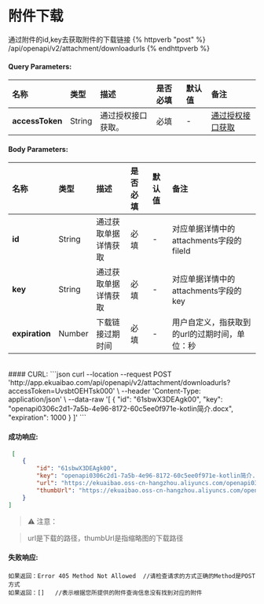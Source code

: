 # 附件下载
通过附件的id,key去获取附件的下载链接
{% httpverb "post" %} /api/openapi/v2/attachment/downloadurls {% endhttpverb %}

#### Query Parameters:
| 名称       | 类型    | 描述            | 是否必填   | 默认值  |备注                                         |
| :--------- | :------ | :------------- |:--------- |:------ | :------------------------------------------  |
| **accessToken** | String  |通过授权接口获取。      |必填   | - |  [通过授权接口获取](/getting-started/auth.html)  |


#### Body Parameters:
| 名称       | 类型    | 描述            | 是否必填   | 默认值  |备注                                         |
| :--------- | :------ | :------------- |:--------- |:------ | :------------------------------------------  |
| **id** | String  |通过获取单据详情获取      |必填   | - |  对应单据详情中的attachments字段的fileId|
| **key** | String  |通过获取单据详情获取       |必填   | - |  对应单据详情中的attachments字段的key|
| **expiration** | Number  |下载链接过期时间     |必填   | - |  用户自定义，指获取到的url的过期时间，单位：秒|


<br/>
#### CURL:
```json
curl --location --request POST 'http://app.ekuaibao.com/api/openapi/v2/attachment/downloadurls?accessToken=UvsbtOEHTsk000' \
--header 'Content-Type: application/json' \
--data-raw '[
    {
        "id": "61sbwX3DEAgk00",
        "key": "openapi0306c2d1-7a5b-4e96-8172-60c5ee0f971e-kotlin简介.docx",
        "expiration": 1000
    }
]'
```
<br/>

#### 成功响应:
```json
 [
    {
        "id": "61sbwX3DEAgk00",
        "key": "openapi0306c2d1-7a5b-4e96-8172-60c5ee0f971e-kotlin简介.docx",
        "url": "https://ekuaibao.oss-cn-hangzhou.aliyuncs.com/openapi0306c2d1-7a5b-4e96-8172-60c5ee0f971e-kotlin%E7%AE%80%E4%BB%8B.docx?Expires=1599099810&OSSAccessKeyId=STS.NUTdxysMYQXwZApA734jgqnJb&Signature=wTRfcimdrHhXbL3efe8MftOSOmo%3D&security-token=CAIS8AF1q6Ft5B2yfSjIr5bhL8LNnpJ45pqcWGfBpTdmOOVLnqvhgDz2IHlPdHZhBekYtPszmW9Z6%2FsdlqF%2BSIJETEbNapPbRkWwXEXzDbDasumZsJYm6vT8a0XxZjf%2F2MjNGZabKPrWZvaqbX3diyZ32sGUXD6%2BXlujQ%2Fbr4NwdGbZxZASjaidcD9p7PxZrrNRgVUHcLvGwKBXn8AGyZQhKwlMk1zojtf7lmpTMtUuE0ALAp7VL99irEP%2BNdNJxOZpzadCx0dFte7DJuCwqsEERpPgn0PUao2ib447MXgQO%2BXScOu%2FT6cZ0MBRpwUXA2EKANZEagAFRCqgjZY6QvIiWMtTWb7UIfba4ebfujIHa7cn7sA3r0vGyNUnObhl5H5zW4cc%2FM%2FiHehACg83wRu189TUg4Qt5MRZ0KuYre7mpa4NWPJpcILHkRjLBR2YoL6Z27iqhNbtcZoezq%2B4ky3N60IIaXhUoYJcteXtru12W%2BiLzfiB%2FuA%3D%3D",
        "thumbUrl": "https://ekuaibao.oss-cn-hangzhou.aliyuncs.com/openapi0306c2d1-7a5b-4e96-8172-60c5ee0f971e-kotlin%E7%AE%80%E4%BB%8B.docx?Expires=1599099810&OSSAccessKeyId=STS.NUTdxysMYQXwZApA734jgqnJb&Signature=evQnFfd4YhL5zkFMovDl9ZfVdlw%3D&x-oss-process=image%2Fresize%2Cw_120%2Ch_120&security-token=CAIS8AF1q6Ft5B2yfSjIr5bhL8LNnpJ45pqcWGfBpTdmOOVLnqvhgDz2IHlPdHZhBekYtPszmW9Z6%2FsdlqF%2BSIJETEbNapPbRkWwXEXzDbDasumZsJYm6vT8a0XxZjf%2F2MjNGZabKPrWZvaqbX3diyZ32sGUXD6%2BXlujQ%2Fbr4NwdGbZxZASjaidcD9p7PxZrrNRgVUHcLvGwKBXn8AGyZQhKwlMk1zojtf7lmpTMtUuE0ALAp7VL99irEP%2BNdNJxOZpzadCx0dFte7DJuCwqsEERpPgn0PUao2ib447MXgQO%2BXScOu%2FT6cZ0MBRpwUXA2EKANZEagAFRCqgjZY6QvIiWMtTWb7UIfba4ebfujIHa7cn7sA3r0vGyNUnObhl5H5zW4cc%2FM%2FiHehACg83wRu189TUg4Qt5MRZ0KuYre7mpa4NWPJpcILHkRjLBR2YoL6Z27iqhNbtcZoezq%2B4ky3N60IIaXhUoYJcteXtru12W%2BiLzfiB%2FuA%3D%3D"
    }
]
```
>⚠️ 注意：

>url是下载的路径，thumbUrl是指缩略图的下载路径


#### 失败响应:
```
如果返回：Error 405 Method Not Allowed  //请检查请求的方式正确的Method是POST方式
如果返回：[]   //表示根据您所提供的附件查询信息没有找到对应的附件
```



